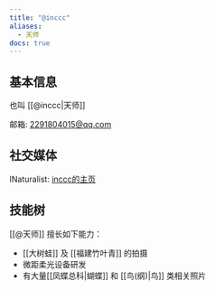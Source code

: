 ```yaml
---
title: "@inccc"
aliases:
  - 天师
docs: true
---
```


## 基本信息

也叫 [[@inccc|天师]]

邮箱: 2291804015@qq.com

## 社交媒体

INaturalist: [inccc的主页](https://www.inaturalist.org/people/incccc)

## 技能树

[[@天师]] 擅长如下能力：

* [[大树蛙]] 及 [[福建竹叶青]] 的拍摄
* 微距柔光设备研发
* 有大量[[凤蝶总科|蝴蝶]] 和 [[鸟(纲)|鸟]] 类相关照片

